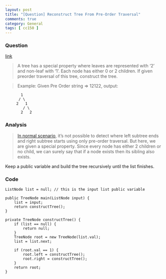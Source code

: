 ```yaml
---
layout: post
title: "[Question] Reconstruct Tree From Pre-Order Traversal"
comments: true
category: General
tags: [ cc150 ]
---
```


### Question 

[link](http://tech-queries.blogspot.sg/2011/06/reconstruct-tree-from-pre-order.html)

> A tree has a special property where leaves are represented with ‘2’ and non-leaf with ‘1’. Each node has either 0 or 2 children. If given preorder traversal of this tree, construct the tree. 

> Example: Given Pre Order string => 12122, output: 

           1
          / \
         2   1
            / \
           2   2

### Analysis

> [In normal scenario](http://tech-queries.blogspot.sg/2011/06/reconstruct-tree-from-pre-order.html), it’s not possible to detect where left subtree ends and right subtree starts using only pre-order traversal. But here, we are given a special property. Since every node has either 2 children or no child, we can surely say that if a node exists then its sibling also exists.

Keep a public variable and build the tree recursively until the list finishes. 

### Code

	ListNode list = null; // this is the input list public variable
    
    public TreeNode main(ListNode input) {
        list = input;
        return constructTree();
    }

	private TreeNode constructTree() {
		if (list == null) {
			return null;
		}
		TreeNode root = new TreeNode(list.val);
		list = list.next;

		if (root.val == 1) {
			root.left = constructTree();
			root.right = constructTree();
		}
		return root;
	}
